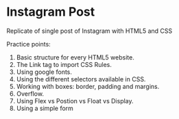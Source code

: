 # Instagram Post

Replicate of single post of Instagram with HTML5 and CSS


Practice points: 
1. Basic structure for every HTML5 website. 
2. The Link tag to import CSS Rules. 
3. Using google fonts. 
4. Using the different selectors available in CSS. 
5. Working with boxes: border, padding and margins. 
6. Overflow. 
7. Using Flex vs Postion vs Float vs Display.
8. Using a simple form